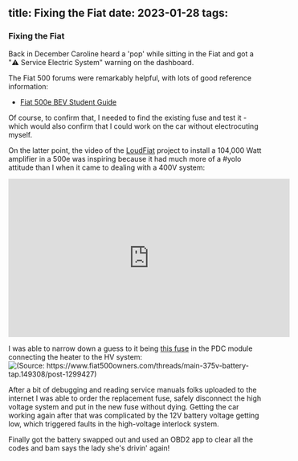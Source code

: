 title: Fixing the Fiat
date: 2023-01-28
tags:
---

### Fixing the Fiat

Back in December Caroline heard a 'pop' while sitting in the Fiat and got a ":warning: Service Electric System" warning on the dashboard.

The Fiat 500 forums were remarkably helpful, with lots of good reference information:

* [Fiat 500e BEV Student Guide](https://drive.google.com/file/d/1c_UQK1h5d8TZ7HwLqCGTvJXqxhPFjEy3/view)

Of course, to confirm that, I needed to find the existing fuse and test it - which would also confirm that I could work on the car without electrocuting myself.

On the latter point, the video of the [LoudFiat](https://www.youtube.com/watch?v=MC5gI_1gUQE) project to install a 104,000 Watt amplifier in a 500e was inspiring because it had much more of a #yolo attitude than I when it came to dealing with a 400V system:
<iframe width="560" height="315" src="https://www.youtube.com/embed/MC5gI_1gUQE" title="YouTube video player" frameborder="0" allow="accelerometer; autoplay; clipboard-write; encrypted-media; gyroscope; picture-in-picture; web-share" allowfullscreen></iframe>

I was able to narrow down a guess to it being [this fuse](https://www.mymoparpart.com/p/fiat__500E/FUSE-ASSEMBLY-Electric-Vehicle-Double-Ganged-Fuse-Inside-PDC-Module/61627546/68213308AA.html) in the PDC module connecting the heater to the HV system:
![(Source: https://www.fiat500owners.com/threads/main-375v-battery-tap.149308/post-1299427)](images/pdc.jpg)

After a bit of debugging and reading service manuals folks uploaded to the internet I was able to order the replacement fuse, safely disconnect the high voltage system and put in the new fuse without dying. Getting the car working again after that was complicated by the 12V battery voltage getting low, which triggered faults in the high-voltage interlock system.

Finally got the battery swapped out and used an OBD2 app to clear all the codes and bam says the lady she's drivin' again!
